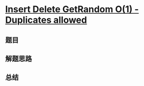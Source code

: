 # [Insert Delete GetRandom O(1) - Duplicates allowed](https://leetcode.com/problems/insert-delete-getrandom-o1-duplicates-allowed/)

## 题目


## 解题思路


## 总结


